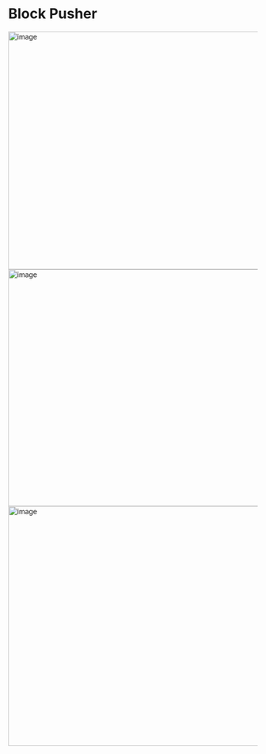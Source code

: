 # Block Pusher 
<img width="631" height="481" alt="image" src="https://github.com/user-attachments/assets/18355e9e-dc72-46e7-9eac-4a6ce3a17ed4" />



<img width="647" height="479" alt="image" src="https://github.com/user-attachments/assets/4d20e8f6-4eb2-4191-a5ae-27be3c9190c3" />



<img width="637" height="485" alt="image" src="https://github.com/user-attachments/assets/ee6291e1-c817-41f5-90ca-1991b63966c4" />

